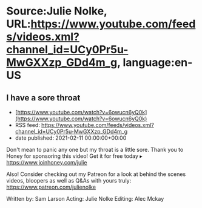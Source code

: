 # Source:Julie Nolke, URL:https://www.youtube.com/feeds/videos.xml?channel_id=UCy0Pr5u-MwGXXzp_GDd4m_g, language:en-US

## I have a sore throat
 - [https://www.youtube.com/watch?v=6owucn6yQ0k](https://www.youtube.com/watch?v=6owucn6yQ0k)
 - RSS feed: https://www.youtube.com/feeds/videos.xml?channel_id=UCy0Pr5u-MwGXXzp_GDd4m_g
 - date published: 2021-02-11 00:00:00+00:00

Don't mean to panic any one but my throat is a little sore. Thank you to Honey for sponsoring this video! Get it for free today ▸ https://www.joinhoney.com/julie

Also! Consider checking out my Patreon for a look at behind the scenes videos, bloopers as well as Q&As with yours truly: https://www.patreon.com/julienolke

Written by: Sam Larson
Acting: Julie Nolke
Editing: Alec Mckay

